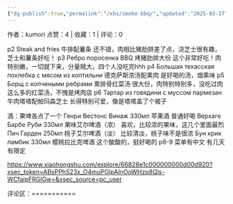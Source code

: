 ```yaml
---
{"dg-publish":true,"permalink":"/xhs/smoke-bbq/","updated":"2025-03-17T23:09:20.808+08:00"}
---
```


作者：kumori
点赞：4   |   收藏：1   |   评论：0

p2 Steak and fries 牛排配薯条 还不错，肉相比猪肋排差了点，浇芝士很有趣，芝士和薯条好吃！
p3 Ребро поросенка BBQ 烤猪肋排大份 这个非常好吃！肉特别嫩，一切就下来，分量贼大，四个人没吃完hhh
p4 Большая техасская похлебка с мясом из коптильни 德克萨斯浓汤配熏肉 是好喝的汤，烟熏味
p5 Борщ с копчеными ребрами 熏排骨红菜汤 很大份，肉特别特别多，没吃过肉这么多的红菜汤，不愧是烤肉店
p6 Тартар из говядини с муссом пармезан 牛肉塔塔配帕玛森芝士 长得特别可爱，像是塔塔盖了个被子
	
酒：果啤各点了一个
Генри Вестонс Винаж 330мл 苹果酒 普通好喝
Верхаге Барбе Руби 330мл 果味艾尔啤酒（浓） 喜欢，比较浓的果味，这几个里面最烈
Пич Гарден 250мл 桃子艾尔啤酒（淡） 比较清淡，桃子味不是很浓
Бун крик ламбик 330мл 樱桃拉比克啤酒 这个酸酸的，挺好喝的
p8-9 菜单有中文 有几天有限定

https://www.xiaohongshu.com/explore/66828e1c000000000d00d920?xsec_token=ABsPPhS23x_O4muPGIpAlnOoWHzp8Qls-WCfaipFRGlGw=&xsec_source=pc_user

评论区：===========

